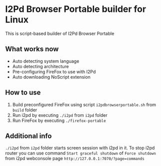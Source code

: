 I2Pd Browser Portable builder for Linux
=====
This is script-based builder of I2Pd Browser Portable

What works now
-----
* Auto detecting system language
* Auto detecting architecture
* Pre-configuring FireFox to use with I2Pd
* Auto downloading NoScript extension

How to use
-----
1. Build preconfigured FireFox using script `i2pdbrowserportable.sh` from `build` folder
2. Run i2pd by executing `./i2pd` from `i2pd` folder
3. Run FireFox by executing `./firefox-portable`

Additional info
-----
`./i2pd` from `i2pd` folder starts screen session with i2pd in it.
To stop i2pd router you can use command `Start graceful shutdown` of `Force shutdown`
from i2pd webconsole page `http://127.0.0.1:7070/?page=commands`

